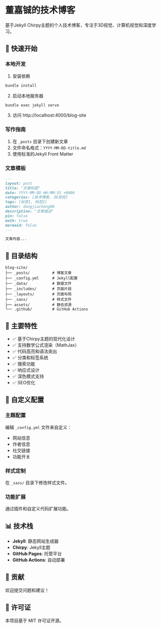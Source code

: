 # 董嘉铖的技术博客

基于Jekyll Chirpy主题的个人技术博客，专注于3D视觉、计算机视觉和深度学习。

## 🚀 快速开始

### 本地开发

1. 安装依赖
```bash
bundle install
```

2. 启动本地服务器
```bash
bundle exec jekyll serve
```

3. 访问 http://localhost:4000/blog-site

### 写作指南

1. 在 `_posts` 目录下创建新文章
2. 文件命名格式：`YYYY-MM-DD-title.md`
3. 使用标准的Jekyll Front Matter

### 文章模板

```markdown
---
layout: post
title: "文章标题"
date: YYYY-MM-DD HH:MM:SS +0800
categories: [技术博客, 3D视觉]
tags: [标签1, 标签2]
author: dongjiacheng06
description: "文章描述"
pin: false
math: true
mermaid: false
---

文章内容...
```

## 📁 目录结构

```
blog-site/
├── _posts/          # 博客文章
├── _config.yml      # Jekyll配置
├── _data/           # 数据文件
├── _includes/       # 页面片段
├── _layouts/        # 页面布局
├── _sass/           # 样式文件
├── assets/          # 静态资源
└── .github/         # GitHub Actions
```

## 🎯 主要特性

- ✅ 基于Chirpy主题的现代化设计
- ✅ 支持数学公式渲染（MathJax）
- ✅ 代码高亮和语法突出
- ✅ 分类和标签系统
- ✅ 搜索功能
- ✅ 响应式设计
- ✅ 深色模式支持
- ✅ SEO优化

## 🔧 自定义配置

### 主题配置

编辑 `_config.yml` 文件来自定义：
- 网站信息
- 作者信息
- 社交链接
- 功能开关

### 样式定制

在 `_sass/` 目录下修改样式文件。

### 功能扩展

通过插件和自定义代码扩展功能。

## 📊 技术栈

- **Jekyll**: 静态网站生成器
- **Chirpy**: Jekyll主题
- **GitHub Pages**: 托管平台
- **GitHub Actions**: 自动部署

## 🤝 贡献

欢迎提交问题和建议！

## 📄 许可证

本项目基于 MIT 许可证开源。